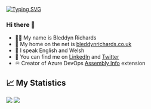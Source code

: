 [![Typing SVG](https://readme-typing-svg.herokuapp.com?font=comfortaa&color=016EEA&size=24&width=500&lines=Welcome+to+Bleddyn+Richards+GitHub+Profile)](https://git.io/typing-svg)

### Hi there 👋
- 🧑‍💻 My name is Bleddyn Richards
- 🔗 My home on the net is [bleddynrichards.co.uk](https://bleddynrichards.co.uk)
- 🙊 I speak English and Welsh
- 📢 You can find me on [LinkedIn](https://www.linkedin.com/in/bleddynrichards/) and [Twitter](https://twitter.com/RichardsBleddyn)
- ♾️ Creator of Azure DevOps [Assembly Info](https://marketplace.visualstudio.com/items?itemName=bleddynrichards.Assembly-Info-Task) extension

## 📈 My Statistics
<p> 
  <img src="https://github-profile-summary-cards.vercel.app/api/cards/repos-per-language?username=bmuun&theme=github_dark">
  <img src="https://github-profile-summary-cards.vercel.app/api/cards/stats?username=bmuun&theme=github_dark">
</p>

<!--
**BMuuN/BMuuN** is a ✨ _special_ ✨ repository because its `README.md` (this file) appears on your GitHub profile.

Here are some ideas to get you started:

- 🔭 I’m currently working on ...
- 🌱 I’m currently learning ...
- 👯 I’m looking to collaborate on ...
- 🤔 I’m looking for help with ...
- 💬 Ask me about ...
- 📫 How to reach me: ...
- 😄 Pronouns: ...
- ⚡ Fun fact: ...
-->
